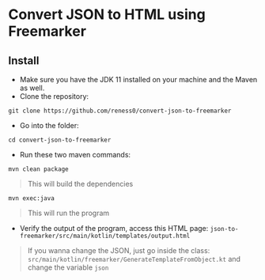 # Convert JSON to HTML using Freemarker

## Install 

- Make sure you have the JDK 11 installed on your machine and the Maven as well. 
- Clone the repository: 
```console
git clone https://github.com/reness0/convert-json-to-freemarker
```
- Go into the folder: 
```console
cd convert-json-to-freemarker
```
- Run these two maven commands:
```console
mvn clean package
```
> This will build the dependencies
```console
mvn exec:java
```
> This will run the program

- Verify the output of the program, access this HTML page: `json-to-freemarker/src/main/kotlin/templates/output.html`

> If you wanna change the JSON, just go inside the class: `src/main/kotlin/freemarker/GenerateTemplateFromObject.kt` and change the variable `json`


